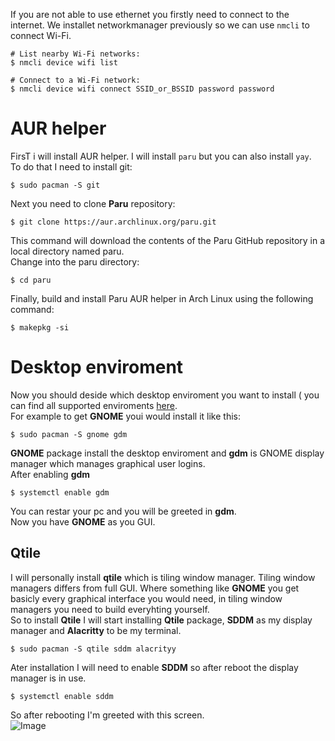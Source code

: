 If you are not able to use ethernet you firstly need to connect to the internet. We installet networkmanager previously so we can use `nmcli` to connect Wi-Fi.
```
# List nearby Wi-Fi networks:
$ nmcli device wifi list

# Connect to a Wi-Fi network:
$ nmcli device wifi connect SSID_or_BSSID password password
```
# AUR helper
FirsT i will install AUR helper. I will install `paru` but you can also install `yay`.  
To do that I need to install git:
```
$ sudo pacman -S git
```
Next you need to clone **Paru** repository:
```
$ git clone https://aur.archlinux.org/paru.git
```
This command will download the contents of the Paru GitHub repository in a local directory named paru.  
Change into the paru directory:
```
$ cd paru
```
Finally, build and install Paru AUR helper in Arch Linux using the following command:
```
$ makepkg -si
```
# Desktop enviroment
Now you should deside which desktop enviroment you want to install ( you can find all supported enviroments [here](https://wiki.archlinux.org/title/Desktop_environment).  
For example to get **GNOME** youi would install it like this:
```
$ sudo pacman -S gnome gdm
```
**GNOME** package install the desktop enviroment and **gdm** is GNOME display manager which manages graphical user logins.  
After enabling **gdm** 
```
$ systemctl enable gdm
```
You can restar your pc and you will be greeted in **gdm**.  
Now you have **GNOME** as you GUI.

## Qtile
I will personally install **qtile** which is tiling window manager. Tiling window managers differs from full GUI. Where something like **GNOME** you get basicly every graphical interface you would need, in tiling window managers you need to build everyhting yourself.  
So to install **Qtile** I will start installing **Qtile** package, **SDDM** as my display manager and **Alacritty** to be my terminal.
```
$ sudo pacman -S qtile sddm alacrityy
```
Ater installation I will need to enable **SDDM** so after reboot the display manager is in use.
```
$ systemctl enable sddm
```
So after rebooting I'm greeted with this screen.  
![Image](https://github.com/user-attachments/assets/fb3a2f88-98fe-4ec9-8736-ff2004870dae)  
